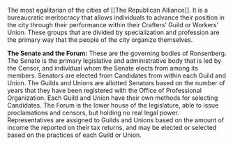 The most egalitarian of the cities of [[The Republican Alliance]]. It is a bureaucratic meritocracy that allows individuals to advance their position in the city through their performance within their Crafters’ Guild or Workers’ Union. These groups that are divided by specialization and profession are the primary way that the people of the city organize themselves. 

**The Senate and the Forum:**
	These are the governing bodies of Ronsenberg. The Senate is the primary legislative and administrative body that is led by the Censor, and individual whom the Senate elects from among its members. Senators are elected from Candidates from within each Guild and Union. The Guilds and Unions are allotted Senators based on the number of years that they have been registered with the Office of Professional Organization. Each Guild and Union have their own methods for selecting Candidates. The Forum is the lower house of the legislature, able to issue proclamations and censors, but holding no real legal power. Representatives are assigned to Guilds and Unions based on the amount of income the reported on their tax returns, and may be elected or selected based on the practices of each Guild or Union.